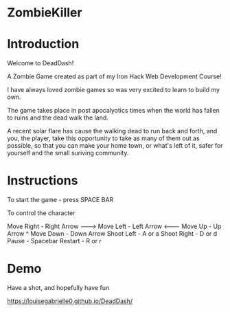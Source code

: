 # ZombieKiller

# Introduction 

Welcome to DeadDash! 

A Zombie Game created as part of my Iron Hack Web Development Course!

I have always loved zombie games so was very excited to learn to build my own. 

The game takes place in post apocalyotics times when the world has fallen to ruins and the dead walk the land. 

A recent solar flare has cause the walking dead to run back and forth, and you, the player, take this opportunity to take as many of them out as possible, so that you can make your home town, or what's left of it, safer for yourself and the small suriving community. 

# Instructions

To start the game - press SPACE BAR

To control the character

Move Right - Right Arrow --->
Move Left - Left Arrow <---
Move Up - Up Arrow ^
Move Down - Down Arrow 
Shoot Left - A or a
Shoot Right - D or d
Pause - Spacebar
Restart - R or r


# Demo

Have a shot, and hopefully have fun 

https://louisegabrielle0.github.io/DeadDash/
